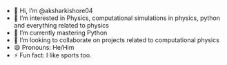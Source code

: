 - 👋 Hi, I’m @aksharkishore04
- 👀 I’m interested in Physics, computational simulations in physics, python and everything related to physics
- 🌱 I’m currently mastering Python
- 💞️ I’m looking to collaborate on projects related to computational physics
- 😄 Pronouns: He/Him
- ⚡ Fun fact: I like sports too.

<!---
aksharkishore04/aksharkishore04 is a ✨ special ✨ repository because its `README.md` (this file) appears on your GitHub profile.
You can click the Preview link to take a look at your changes.
--->
